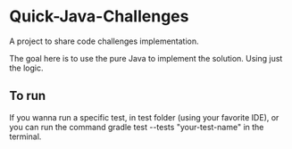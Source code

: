 # Quick-Java-Challenges

A project to share code challenges implementation.

The goal here is to use the pure Java to implement the solution. Using just the logic.

## To run
If you wanna run a specific test, in test folder (using your favorite IDE), or you can run the command gradle test --tests "your-test-name" in the terminal.
